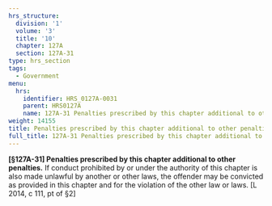 ```yaml
---
hrs_structure:
  division: '1'
  volume: '3'
  title: '10'
  chapter: 127A
  section: 127A-31
type: hrs_section
tags:
  - Government
menu:
  hrs:
    identifier: HRS_0127A-0031
    parent: HRS0127A
    name: 127A-31 Penalties prescribed by this chapter additional to other penalties
weight: 14155
title: Penalties prescribed by this chapter additional to other penalties
full_title: 127A-31 Penalties prescribed by this chapter additional to other penalties
---
```

**[§127A-31] Penalties prescribed by this chapter additional to other penalties.** If conduct prohibited by or under the authority of this chapter is also made unlawful by another or other laws, the offender may be convicted as provided in this chapter and for the violation of the other law or laws. [L 2014, c 111, pt of §2]